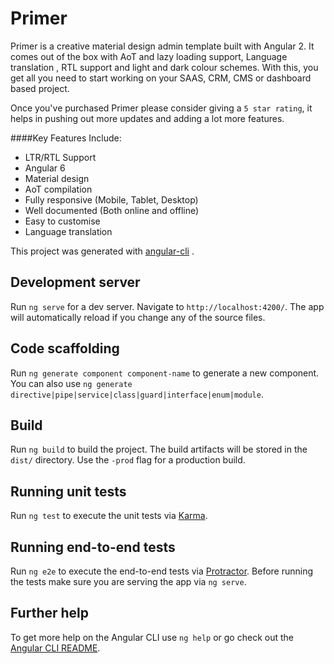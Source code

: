 # Primer

Primer is a creative material design admin template built with Angular 2. It comes out of the box with AoT and lazy loading support, Language translation , RTL support and light and dark colour schemes. With this, you get all you need to start working on your SAAS, CRM, CMS or dashboard based project.

Once you've purchased Primer please consider giving a `5 star rating`, it helps in pushing out more updates and adding a lot more features.

####Key Features Include:
* LTR/RTL Support
* Angular 6
* Material design
* AoT compilation
* Fully responsive (Mobile, Tablet, Desktop)
* Well documented (Both online and offline)
* Easy to customise
* Language translation

This project was generated with [angular-cli](https://github.com/angular/angular-cli) .

## Development server
Run `ng serve` for a dev server. Navigate to `http://localhost:4200/`. The app will automatically reload if you change any of the source files.

## Code scaffolding

Run `ng generate component component-name` to generate a new component. You can also use `ng generate directive|pipe|service|class|guard|interface|enum|module`.

## Build

Run `ng build` to build the project. The build artifacts will be stored in the `dist/` directory. Use the `-prod` flag for a production build.

## Running unit tests

Run `ng test` to execute the unit tests via [Karma](https://karma-runner.github.io).

## Running end-to-end tests

Run `ng e2e` to execute the end-to-end tests via [Protractor](http://www.protractortest.org/).
Before running the tests make sure you are serving the app via `ng serve`.

## Further help

To get more help on the Angular CLI use `ng help` or go check out the [Angular CLI README](https://github.com/angular/angular-cli/blob/master/README.md).
